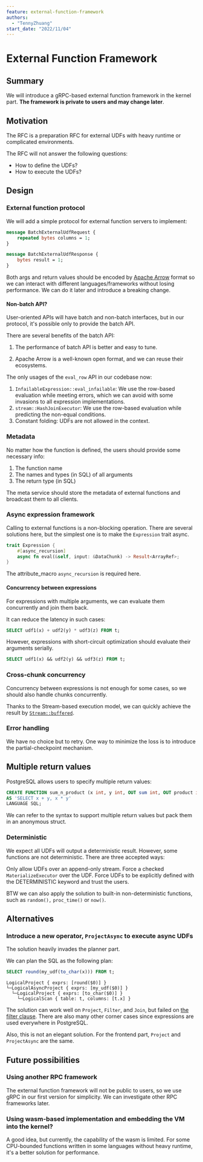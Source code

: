 ```yaml
---
feature: external-function-framework
authors:
  - "TennyZhuang"
start_date: "2022/11/04"
---
```


# External Function Framework

## Summary

We will introduce a gRPC-based external function framework in the kernel part. **The framework is private to users and may change later**.

## Motivation

The RFC is a preparation RFC for external UDFs with heavy runtime or complicated environments.

The RFC will not answer the following questions:

* How to define the UDFs?
* How to execute the UDFs?

## Design

### External function protocol

We will add a simple protocol for external function servers to implement:

```protobuf
message BatchExternalUdfRequest {
    repeated bytes columns = 1;
}

message BatchExternalUdfResponse {
    bytes result = 1;
}
```

Both args and return values should be encoded by [Apache Arrow](https://arrow.apache.org/docs/format/Columnar.html) format so we can interact with different languages/frameworks without losing performance. We can do it later and introduce a breaking change.

#### Non-batch API?

User-oriented APIs will have batch and non-batch interfaces, but in our protocol, it's possible only to provide the batch API.

There are several benefits of the batch API:

1. The performance of batch API is better and easy to tune.

2. Apache Arrow is a well-known open format, and we can reuse their ecosystems.

The only usages of the `eval_row` API in our codebase now:

1. `InfailableExpression::eval_infailable`: We use the row-based evaluation while meeting errors, which we can avoid with some invasions to all expression implementations.
2. `stream::HashJoinExecutor`: We use the row-based evaluation while predicting the non-equal conditions.
3. Constant folding: UDFs are not allowed in the context.

### Metadata

No matter how the function is defined, the users should provide some necessary info:

1. The function name
2. The names and types (in SQL) of all arguments
3. The return type (in SQL)

The meta service should store the metadata of external functions and broadcast them to all clients.

### Async expression framework

Calling to external functions is a non-blocking operation. There are several solutions here, but the simplest one is to make the `Expression` trait async.

```rust
trait Expression {
    #[async_recursion]
    async fn eval(&self, input: &DataChunk) -> Result<ArrayRef>;
}
```

The attribute_macro `async_recursion` is required here.

#### Concurrency between expressions

For expressions with multiple arguments, we can evaluate them concurrently and join them back.

It can reduce the latency in such cases:

```sql
SELECT udf1(x) + udf2(y) * udf3(z) FROM t;
```

However, expressions with short-circuit optimization should evaluate their arguments serially.

```sql
SELECT udf1(x) && udf2(y) && udf3(z) FROM t;
```

### Cross-chunk concurrency

Concurrency between expressions is not enough for some cases, so we should also handle chunks concurrently.

Thanks to the Stream-based execution model, we can quickly achieve the result by [`Stream::buffered`](https://docs.rs/futures/latest/futures/stream/trait.StreamExt.html#method.buffered).

### Error handling

We have no choice but to retry. One way to minimize the loss is to introduce the partial-checkpoint mechanism.

## Multiple return values

PostgreSQL allows users to specify multiple return values:

```sql
CREATE FUNCTION sum_n_product (x int, y int, OUT sum int, OUT product int)
AS 'SELECT x + y, x * y'
LANGUAGE SQL;
```

We can refer to the syntax to support multiple return values but pack them in an anonymous struct.

### Deterministic

We expect all UDFs will output a deterministic result. However,  some functions are not deterministic. There are three accepted ways:

Only allow UDFs over an append-only stream.
Force a checked `MaterializeExecutor` over the UDF.
Force UDFs to be explicitly defined with the DETERMINISTIC keyword and trust the users.

BTW we can also apply the solution to built-in non-deterministic functions, such as `random(),` `proc_time()` or `now()`.

## Alternatives

### Introduce a new operator, `ProjectAsync` to execute async UDFs

The solution heavily invades the planner part.

We can plan the SQL as the following plan:

```sql
SELECT round(my_udf(to_char(x))) FROM t;
```

```plain
LogicalProject { exprs: [round($0)] }
└─LogicalAsyncProject { exprs: [my_udf($0)] }
  └─LogicalProject { exprs: [to_char($0)] }
    └─LogicalScan { table: t, columns: [t.x] }
```

The solution can work well on `Project`, `Filter`, and `Join`, but failed on [the filter clause](https://medium.com/little-programming-joys/the-filter-clause-in-postgres-9-4-3dd327d3c852). There are also many other corner cases since expressions are used everywhere in PostgreSQL.

Also, this is not an elegant solution. For the frontend part, `Project` and `ProjectAsync` are the same.

## Future possibilities

### Using another RPC framework

The external function framework will not be public to users, so we use gRPC in our first version for simplicity. We can investigate other RPC frameworks later.

### Using wasm-based implementation and embedding the VM into the kernel?

A good idea, but currently, the capability of the wasm is limited. For some CPU-bounded functions written in some languages without heavy runtime, it's a better solution for performance.
